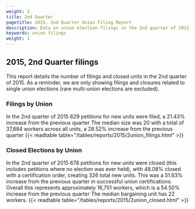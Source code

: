 ```yaml
---
weight: 2
title: 2nd Quarter
pagetitle: 2015, 2nd Quarter Union Filing Report
description: Data on union election filings in the 2nd quarter of 2015
keywords: union filings
weight: 1
---
```


## 2015, 2nd Quarter filings

This report details the number of filings and closed units in the 2nd quarter of 2015. As a reminder, we are only showing filings and closures related to single union elections (rare multi-union elections are excluded).

### Filings by Union
In the 2nd quarter of 2015 629 petitions for new units were filed, a 21.43% increase from the previous quarter The median size was 20 with a total of 37,884 workers across all units, a 28.52% increase from the previous quarter
{{< readtable table="/tables/reports/2015/2union_filings.html" >}}

### Closed Elections by Union
In the 2nd quarter of 2015 678 petitions for new units were closed (this includes petitions where no election was ever held), with 48.08% closed with a certification order, creating 326 total new units. This was a 51.63% increase from the previous quarter in successful union certifications. Overall this represents approximately 16,751 workers, which is a 54.50% increase from the previous quarter The median bargaining unit has 22 workers.
{{< readtable table="/tables/reports/2015/2union_closed.html" >}}
